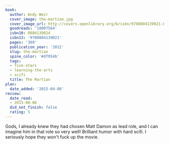 ```yaml
---
book:
  author: Andy Weir
  cover_image: the-martian.jpg
  cover_image_url: http://covers.openlibrary.org/b/isbn/9780804139021-L.jpg
  goodreads: '18007564'
  isbn10: 0804139024
  isbn13: '9780804139021'
  pages: '369'
  publication_year: '2012'
  slug: the-martian
  spine_color: '#df954b'
  tags:
  - five-stars
  - learning-the-arts
  - scifi
  title: The Martian
plan:
  date_added: '2015-04-08'
review:
  date_read:
  - 2015-08-06
  did_not_finish: false
  rating: 5
---
```


Gods, I already knew they had chosen Matt Damon as lead role, and I can imagine him in that role so very well! Brilliant humor with hard scifi. I seriously hope they won't fuck up the movie.

